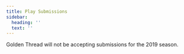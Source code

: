 ```yaml
---
title: Play Submissions
sidebar:
  heading: ''
  text: ''
---
```

Golden Thread will not be accepting submissions for the 2019 season.

